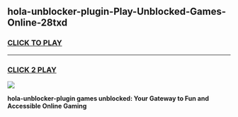 
## hola-unblocker-plugin-Play-Unblocked-Games-Online-28txd
<h3>
<a href="https://premium76.site?title=hola-unblocker-plugin&ref=25A">CLICK TO PLAY</a></h3>
<hr>

<h3>
<a href="https://premium76.site?title=hola-unblocker-plugin&ref=25A">CLICK 2 PLAY</a>
  
</h3>

<a href="https://premium76.site?title=hola-unblocker-plugin&ref=25A"><img src="https://clearcache.store/games.png"></a>


**hola-unblocker-plugin games unblocked: Your Gateway to Fun and Accessible Online Gaming**
